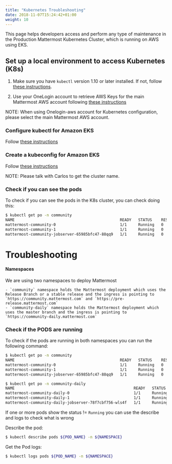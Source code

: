 ```yaml
---
title: "Kubernetes Troubleshooting"
date: 2018-11-07T15:24:42+01:00
weight: 10
---
```


This page helps developers access and perform any type of maintenance in the Production Mattermost Kubernetes Cluster, which is running on AWS using EKS.

## Set up a local environment to access Kubernetes (K8s)

1. Make sure you have `kubectl` version 1.10 or later installed. If not, follow [these instructions](https://kubernetes.io/docs/tasks/tools/install-kubectl/).

2. Use your OneLogin account to retrieve AWS Keys for the main Mattermost AWS account following [these instructions](../../onelogin-aws)

NOTE: When using Onelogin-aws account for Kubernetes configuration, please select the main Mattermost AWS account.

### Configure kubectl for Amazon EKS

Follow [these instructions](https://docs.aws.amazon.com/eks/latest/userguide/configure-kubectl.html)

### Create a kubeconfig for Amazon EKS

Follow [these instructions](https://docs.aws.amazon.com/eks/latest/userguide/create-kubeconfig.html)

NOTE: Please talk with Carlos to get the cluster name.


### Check if you can see the pods

To check if you can see the pods in the K8s cluster, you can check doing this:

```Bash
$ kubectl get po -n community
NAME                                              READY   STATUS    RESTARTS   AGE
mattermost-community-0                            1/1     Running   0          5h
mattermost-community-1                            1/1     Running   0          23h
mattermost-community-jobserver-65985bfc47-88qq9   1/1     Running   0          5h
```

# Troubleshooting

#### Namespaces

We are using two namespaces to deploy Mattermost

    - `community` namespace holds the Mattermost deployment which uses the Release Branch or a stable release and the ingress is pointing to `https://community.mattermost.com` and `https://pre-release.mattermost.com`
    - `community-daily` namespace holds the Mattermost deployment which uses the master branch and the ingress is pointing to `https://community-daily.mattermost.com`

### Check if the PODS are running

To check if the pods are running in both namespaces you can run the following command:

```Bash
$ kubectl get po -n community
NAME                                              READY   STATUS    RESTARTS   AGE
mattermost-community-0                            1/1     Running   0          5h
mattermost-community-1                            1/1     Running   0          23h
mattermost-community-jobserver-65985bfc47-88qq9   1/1     Running   0          5h

$ kubectl get po -n community-daily
NAME                                                    READY   STATUS    RESTARTS   AGE
mattermost-community-daily-0                            1/1     Running   0          3h
mattermost-community-daily-1                            1/1     Running   0          3h
mattermost-community-daily-jobserver-78f7cbf756-wls4f   1/1     Running   0          2h
```

If one or more pods show the status != `Running` you can use the describe and logs to check what is wrong

Describe the pod:

```Bash
$ kubectl describe pods ${POD_NAME} -n ${NAMESPACE}
```

Get the Pod logs:

```Bash
$ kubectl logs pods ${POD_NAME} -n ${NAMESPACE}
```
